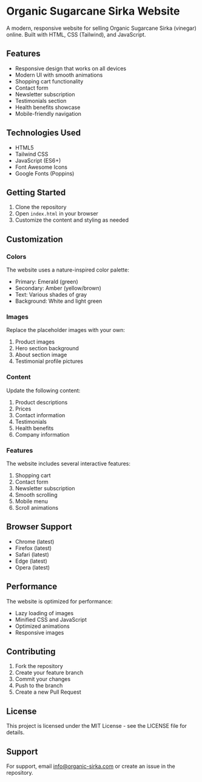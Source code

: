 # Organic Sugarcane Sirka Website

A modern, responsive website for selling Organic Sugarcane Sirka (vinegar) online. Built with HTML, CSS (Tailwind), and JavaScript.

## Features

- Responsive design that works on all devices
- Modern UI with smooth animations
- Shopping cart functionality
- Contact form
- Newsletter subscription
- Testimonials section
- Health benefits showcase
- Mobile-friendly navigation

## Technologies Used

- HTML5
- Tailwind CSS
- JavaScript (ES6+)
- Font Awesome Icons
- Google Fonts (Poppins)

## Getting Started

1. Clone the repository
2. Open `index.html` in your browser
3. Customize the content and styling as needed

## Customization

### Colors
The website uses a nature-inspired color palette:
- Primary: Emerald (green)
- Secondary: Amber (yellow/brown)
- Text: Various shades of gray
- Background: White and light green

### Images
Replace the placeholder images with your own:
1. Product images
2. Hero section background
3. About section image
4. Testimonial profile pictures

### Content
Update the following content:
1. Product descriptions
2. Prices
3. Contact information
4. Testimonials
5. Health benefits
6. Company information

### Features
The website includes several interactive features:
1. Shopping cart
2. Contact form
3. Newsletter subscription
4. Smooth scrolling
5. Mobile menu
6. Scroll animations

## Browser Support

- Chrome (latest)
- Firefox (latest)
- Safari (latest)
- Edge (latest)
- Opera (latest)

## Performance

The website is optimized for performance:
- Lazy loading of images
- Minified CSS and JavaScript
- Optimized animations
- Responsive images

## Contributing

1. Fork the repository
2. Create your feature branch
3. Commit your changes
4. Push to the branch
5. Create a new Pull Request

## License

This project is licensed under the MIT License - see the LICENSE file for details.

## Support

For support, email info@organic-sirka.com or create an issue in the repository. 